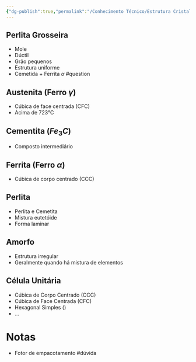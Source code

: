 ```yaml
---
{"dg-publish":true,"permalink":"/Conhecimento Técnico/Estrutura Cristalina/","created":"","updated":""}
---
```



## Perlita Grosseira
- Mole
- Dúctil
- Grão pequenos
- Estrutura uniforme
- Cemetida + Ferrita $\alpha$ #question 

## Austenita (Ferro $\gamma$)
- Cúbica de face centrada (CFC)
- Acima de 723°C

## Cementita ($Fe_3C$)
 - Composto intermediário
 
## Ferrita (Ferro $\alpha$)
- Cúbica de corpo centrado (CCC)

## Perlita
- Perlita e Cemetita
- Mistura eutetóide
- Forma laminar

## Amorfo
- Estrutura irregular
- Geralmente quando há mistura de elementos
## Célula Unitária
- Cúbica de Corpo Centrado (CCC)
- Cúbica de Face Centrada (CFC)
- Hexagonal Simples ()
- ...

# Notas
 - Fotor de empacotamento #dúvida